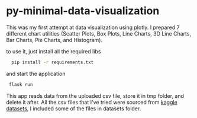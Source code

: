 # py-minimal-data-visualization

This was my first attempt at data visualization using plotly.
I prepared 7 different chart utilities (Scatter Plots, Box Plots, Line Charts, 3D Line Charts, Bar Charts, Pie Charts, and Histogram).

to use it, just install all the required libs
```sh
  pip install -r requirements.txt
 ```
 
 and start the application
 ```sh
  flask run
 ```
 
 This app reads data from the uploaded csv file, store it in tmp folder, and delete it after. All the csv files that I've tried were sourced from [kaggle datasets](https://www.kaggle.com/datasets), I included some of the files in datasets folder.